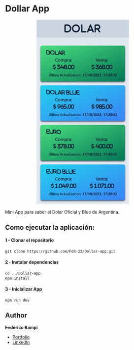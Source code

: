 # Dollar App
<div align='center'>
<img  width='300px' src='./src/assets/img/App_dollar_iphone_X.jpeg'>
</div>


Mini App para saber el Dolar Oficial y Blue de Argentina.





## Como ejecutar la aplicación:

#### 1 - Clonar el repositorio
    git clone https://github.com/FdR-23/Dollar-app.git
#### 2 - Instalar dependencias
    cd ../Dollar-app
    npm install
#### 3 - Inicializar App 
    npm run dev


## Author
 **Federico Rampi** 
*  <a href="https://portfolio-fdr.vercel.app/" target=”_blank”>Portfolio </a>
*  <a href="https://www.linkedin.com/in/federico-rampi/" target=”_blank”>LinkedIn </a>